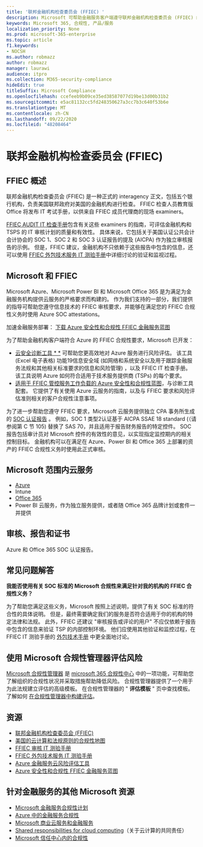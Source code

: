 ```yaml
---
title: '联邦金融机构检查委员会 (FFIEC) '
description: Microsoft 可帮助金融服务客户端遵守联邦金融机构检查委员会 (FFIEC) 的审核要求。
keywords: Microsoft 365, 合规性, 产品/服务
localization_priority: None
ms.prod: microsoft-365-enterprise
ms.topic: article
f1.keywords:
- NOCSH
ms.author: robmazz
author: robmazz
manager: laurawi
audience: itpro
ms.collection: M365-security-compliance
hideEdit: true
titleSuffix: Microsoft Compliance
ms.openlocfilehash: ccefeeb9b09ce35ed38587077d19be13d00b31b2
ms.sourcegitcommit: e5ac81132cc5fd248350627a3cc7b3c640f53b6e
ms.translationtype: MT
ms.contentlocale: zh-CN
ms.lasthandoff: 09/22/2020
ms.locfileid: "48208464"
---
```

# <a name="federal-financial-institutions-examination-council-ffiec"></a>联邦金融机构检查委员会 (FFIEC) 

## <a name="ffiec-overview"></a>FFIEC 概述

联邦金融机构检查委员会 (FFIEC) 是一种正式的 interagency 正文，包括五个银行机构，负责美国联邦政府对美国的金融机构进行检查。 FFIEC 检查人员教育版 Office 将发布 IT 考试手册，以供来自 FFIEC 成员代理商的现场 examiners。

[FFIEC AUDIT IT 检查手册](https://ithandbook.ffiec.gov/it-booklets/audit.aspx)包含有关这些 examiners 的指南，可评估金融机构和 TSPS 的 IT 审核计划的质量和有效性。 具体来说，它包括关于美国认证公共会计会计协会的 SOC 1、SOC 2 和 SOC 3 认证报告的提及 (AICPA) 作为独立审核报告的示例。 但是，FFIEC 建议，金融机构不只依赖于这些报告中包含的信息，还可以使用 [FFIEC 外包技术服务 IT 测验手册](https://ithandbook.ffiec.gov/it-booklets/outsourcing-technology-services.aspx)中详细讨论的验证和监视过程。

## <a name="microsoft-and-ffiec"></a>Microsoft 和 FFIEC

Microsoft Azure、Microsoft Power BI 和 Microsoft Office 365 是为满足为金融服务机构提供云服务的严格要求而构建的。 作为我们支持的一部分，我们提供的指导可帮助您遵守信息技术的 FFIEC 审核要求，并能够在满足您的 FFIEC 合规性义务时使用 Azure SOC attestations。

加速金融服务部署： [下载 Azure 安全性和合规性 FFIEC 金融服务蓝图](https://servicetrust.officeppe.com/ViewPage/FFIECBlueprint)

为了帮助金融机构客户端符合 Azure 的 FFIEC 合规性要求，Microsoft 已开发：

- [云安全诊断工具 * *](https://aka.ms/FFIEC-CSDT) 可帮助您更高效地对 Azure 服务进行风险评估。 该工具 (Excel 电子表格) 功能19信息安全域 (如网络和系统安全以及用于跟踪金融服务法规和其他相关标准要求的信息和风险管理) ，以及 FFIEC IT 检查手册。 该工具说明 Azure 如何符合适用于技术服务提供商 (TSPs) 的每个要求。
- [适用于 FFIEC 管控服务工作负载的 Azure 安全性和合规性蓝图](https://servicetrust.microsoft.com/ViewPage/FFIECBlueprint)，与诊断工具配套。 它提供了有关使用 Azure 云服务的指南，以及与 FFIEC 要求和风险评估准则相关的客户合规性注意事项。

为了进一步帮助您遵守 FFIEC 要求，Microsoft 云服务提供独立 CPA 事务所生成的 [SOC 认证报告](offering-SOC.md) 。 例如，SOC 1 类型2认证基于 AICPA SSAE 18 standard (（请参阅第 C 节 105) 替换了 SAS 70，并且适用于报告财务报告的特定控件。 SOC 报告包括审计员对 Microsoft 控件的有效性的意见，以实现指定监控期内的相关控制目标。 金融机构可以在满足在 Azure、Power BI 和 Office 365 上部署的资产的 FFIEC 合规性义务时使用此正式审核。

## <a name="microsoft-in-scope-cloud-services"></a>Microsoft 范围内云服务

- [Azure](https://aka.ms/AzureCompliance)
- Intune
- [Office 365](https://go.microsoft.com/fwlink/p/?LinkID=2077751)
- Power BI 云服务，作为独立服务提供，或者随 Office 365 品牌计划或套件一并提供

## <a name="audits-reports-and-certificates"></a>审核、报告和证书

Azure 和 Office 365 SOC 认证报告。

## <a name="frequently-asked-questions"></a>常见问题解答

**我能否使用有关 SOC 标准的 Microsoft 合规性来满足针对我的机构的 FFIEC 合规性义务？**

为了帮助您满足这些义务，Microsoft 按照上述说明，提供了有关 SOC 标准的符合性的具体说明。 但是，最终需要确定我们的服务是否符合适用于你的机构的特定法律和法规。 此外，FFIEC 还建议 "审核报告或评论的用户" 不应仅依赖于报告中包含的信息来验证 TSP 的内部控制环境。 他们应使用其他验证和监控过程，在 FFIEC IT 测验手册的 [外包技术手册](https://ithandbook.ffiec.gov/it-booklets/outsourcing-technology-services.aspx) 中更全面地讨论。

## <a name="use-microsoft-compliance-manager-to-assess-your-risk"></a>使用 Microsoft 合规性管理器评估风险

[Microsoft 合规性管理器](compliance-manager.md) 是 [microsoft 365 合规性中心](microsoft-365-compliance-center.md) 中的一项功能，可帮助您了解组织的合规性状况并采取措施帮助降低风险。 合规性管理器提供了一个用于为此法规建立评估的高级模板。 在合规性管理器的 " **评估模板** " 页中查找模板。 了解如何 [在合规性管理器中构建评估](compliance-manager-assessments.md)。

## <a name="resources"></a>资源

- [联邦金融机构检查委员会 (FFIEC) ](https://www.ffiec.gov/)
- [美国的云计算和法规原则的合规性地图](https://servicetrust.microsoft.com/ViewPage/TrustDocuments?command=Download&downloadType=Document&downloadId=5b483567-00b0-4d86-96ae-ee887dadb61c&docTab=6d000410-c9e9-11e7-9a91-892aae8839ad_Compliance_Guides)
- [FFIEC 审核 IT 测验手册](https://ithandbook.ffiec.gov/it-booklets/audit.aspx)
- [FFIEC 外包技术服务 IT 测验手册](https://ithandbook.ffiec.gov/it-booklets/outsourcing-technology-services.aspx)
- [Azure 金融服务云风险评估工具](https://aka.ms/FFIEC-CSDT)
- [Azure 安全性和合规性 FFIEC 金融服务蓝图](https://servicetrust.microsoft.com/ViewPage/FFIECBlueprint)

## <a name="other-microsoft-resources-for-financial-services"></a>针对金融服务的其他 Microsoft 资源

- [Microsoft 金融服务合规性计划](https://www.microsoft.com/download/details.aspx?id=55332)
- [Azure 中的金融服务合规性](https://azure.microsoft.com/resources/videos/azurecon-2015-financial-services-compliance-in-azure/)
- [Microsoft 商业云服务和金融服务](https://servicetrust.microsoft.com/viewpage/financialservicesoverview)
- [Shared responsibilities for cloud computing](https://aka.ms/sharedresponsibility)（关于云计算的共同责任）
- [Microsoft 信任中心内的合规性](https://www.microsoft.com/trust-center/compliance/compliance-overview)
